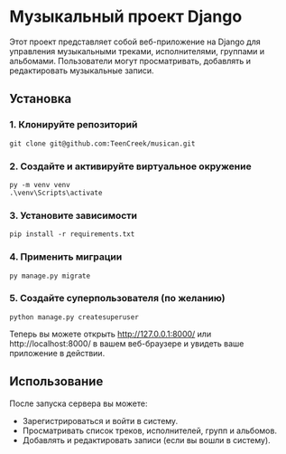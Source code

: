 # Музыкальный проект Django

Этот проект представляет собой веб-приложение на Django для управления музыкальными треками, исполнителями, группами и альбомами. Пользователи могут просматривать, добавлять и редактировать музыкальные записи.

## Установка

### 1. Клонируйте репозиторий

```git clone git@github.com:TeenCreek/musican.git```

### 2. Создайте и активируйте виртуальное окружение

```
py -m venv venv
.\venv\Scripts\activate
```

### 3. Установите зависимости

```pip install -r requirements.txt```

### 4. Применить миграции

```py manage.py migrate```

### 5. Создайте суперпользователя (по желанию)

```python manage.py createsuperuser```


Теперь вы можете открыть http://127.0.0.1:8000/ или http://localhost:8000/ в вашем веб-браузере и увидеть ваше приложение в действии.

## Использование
После запуска сервера вы можете:

- Зарегистрироваться и войти в систему.
- Просматривать список треков, исполнителей, групп и альбомов.
- Добавлять и редактировать записи (если вы вошли в систему).

